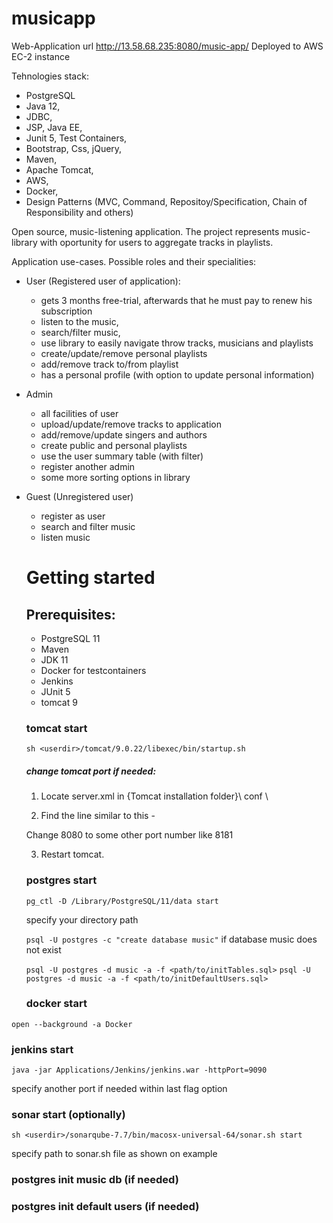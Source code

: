 # musicapp
Web-Application url http://13.58.68.235:8080/music-app/ 
Deployed to AWS EC-2 instance

Tehnologies stack:
  - PostgreSQL
  - Java 12,
  - JDBC,
  - JSP, Java EE, 
  - Junit 5, Test Containers, 
  - Bootstrap, Css, jQuery,
  - Maven, 
  - Apache Tomcat, 
  - AWS, 
  - Docker, 
  - Design Patterns (MVC, Command, Repositoy/Specification, Chain of Responsibility and others)
  

Open source, music-listening application.
The project represents music-library with oportunity for users to aggregate tracks in playlists. 

Application use-cases.
Possible roles and their specialities:

- User (Registered user of application): 
  - gets 3 months free-trial, afterwards that he must pay to renew his subscription
  - listen to the music,
  - search/filter music,
  - use library to easily navigate throw tracks, musicians and playlists 
  - create/update/remove personal playlists
  - add/remove track to/from playlist
  - has a personal profile (with option to update personal information)
 
- Admin 
  - all facilities of user
  - upload/update/remove tracks to application
  - add/remove/update singers and authors
  - create public and personal playlists
  - use the user summary table (with filter)
  - register another admin
  - some more sorting options in library
  
- Guest (Unregistered user)
  - register as user
  - search and filter music
  - listen music
  
  
  # Getting started
  
  ## Prerequisites:
  - PostgreSQL 11
  - Maven
  - JDK 11
  - Docker for testcontainers
  - Jenkins
  - JUnit 5
  - tomcat 9
  
  ### tomcat start 
  `sh <userdir>/tomcat/9.0.22/libexec/bin/startup.sh`
  
  ##### change tomcat port if needed:
  1) Locate server.xml in {Tomcat installation folder}\ conf \
  
  2) Find the line similar to this -
  
  <Connector port="8080" protocol="HTTP/1.1" 
             connectionTimeout="20000" 
             redirectPort="8443" />
  Change 8080 to some other port number like 8181
  
  3) Restart tomcat.
  
  ### postgres start
  `pg_ctl -D /Library/PostgreSQL/11/data start`
  
  specify your directory path
  
  `psql -U postgres -c "create database music"`
  if database music does not exist
  
  `psql -U postgres -d music -a -f <path/to/initTables.sql>`
  `psql -U postgres -d music -a -f <path/to/initDefaultUsers.sql>`
  
  ### docker start
  
 `open --background -a Docker`
  
  ### jenkins start
  `java -jar Applications/Jenkins/jenkins.war -httpPort=9090`
  
  specify another port if needed within last flag option
  
  ### sonar start (optionally)
  `sh <userdir>/sonarqube-7.7/bin/macosx-universal-64/sonar.sh start`
  
  specify path to sonar.sh file as shown on example
  
  ### postgres init music db (if needed)
  
  ### postgres init default users (if needed)
  
  
